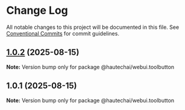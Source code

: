 # Change Log

All notable changes to this project will be documented in this file.
See [Conventional Commits](https://conventionalcommits.org) for commit guidelines.

## [1.0.2](https://github.com/HautechAI/webui/compare/@hautechai/webui.toolbutton@1.0.1...@hautechai/webui.toolbutton@1.0.2) (2025-08-15)

**Note:** Version bump only for package @hautechai/webui.toolbutton

## 1.0.1 (2025-08-15)

**Note:** Version bump only for package @hautechai/webui.toolbutton
